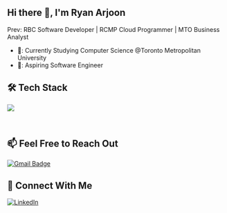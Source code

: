 ## Hi there 👋, I'm Ryan Arjoon

Prev: RBC Software Developer | RCMP Cloud Programmer | MTO Business Analyst

- 🏫: Currently Studying Computer Science @Toronto Metropolitan University
- 💼: Aspiring Software Engineer

## 🛠 Tech Stack
<p>
  <img src="https://skillicons.dev/icons?i=ts,js,nodejs,java,python,html,css,github,git,githubactions,postman,vscode&perline=12"/>
</p>
<br>

## 📫 Feel Free to Reach Out
[![Gmail Badge](https://img.shields.io/badge/Gmail-D14836?style=flat&logo=gmail&logoColor=white)](mailto:ryanarjoon4@gamil.com)

## 🔗 Connect With Me
[![LinkedIn](https://img.shields.io/badge/LinkedIn-blue?style=flat&logo=linkedin&logoColor=white)](https://www.linkedin.com/in/ryan-arjoon-5405381b8/)

